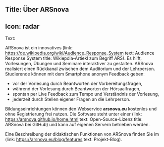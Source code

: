 Title: Über ARSnova
----
Icon: radar
----
Text:

ARSnova ist ein innovatives (link: https://de.wikipedia.org/wiki/Audience_Response_System text: Audience Response System title: Wikiepdia-Artiekl zum Begriff ARS). Es hilft, Vorlesungen, Übungen und Seminare interaktiver zu gestalten. ARSnova realisiert einen Rückkanal zwischen dem Auditorium und der Lehrperson. Studierende können mit dem Smartphone anonym Feedback geben:

* vor der Vorlesung durch Beantworten der Vorbereitungsfragen,
* während der Vorlesung durch Beantworten der Hörsaalfragen,
* spontan per Live Feedback zum Tempo und Verständnis der Vorlesung,
* jederzeit durch Stellen eigener Fragen an die Lehrperson.

Bildungseinrichtungen können den Webservice **arsnova.eu** kostenlos und ohne Registrierung frei nutzen. Die Software steht unter einer (link: https://arsnova.github.io/home.html text: Open-Source-Lizenz title: ARSnova bei GitHub) und kann auf eigenen Servern betrieben werden.

Eine Beschreibung der didaktischen Funktionen von ARSnova finden Sie im (link: https://arsnova.eu/blog/features text: Projekt-Blog).
